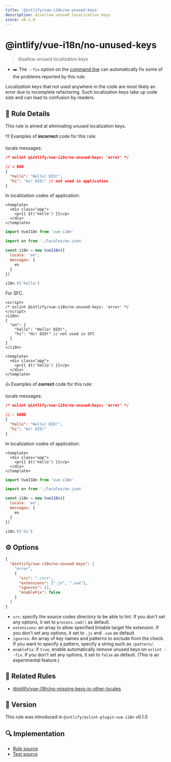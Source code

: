 ```yaml
---
title: '@intlify/vue-i18n/no-unused-keys'
description: disallow unused localization keys
since: v0.1.0
---
```


# @intlify/vue-i18n/no-unused-keys

> disallow unused localization keys

- :black_nib:️ The `--fix` option on the [command line](http://eslint.org/docs/user-guide/command-line-interface#fix) can automatically fix some of the problems reported by this rule.

Localization keys that not used anywhere in the code are most likely an error due to incomplete refactoring. Such localization keys take up code size and can lead to confusion by readers.

## :book: Rule Details

This rule is aimed at eliminating unused localization keys.

:-1: Examples of **incorrect** code for this rule:

locale messages:

<resource-group>

<eslint-code-block fix language="json" filename="en.json">

```json
/* eslint @intlify/vue-i18n/no-unused-keys: 'error' */

// ✗ BAD
{
  "hello": "Hello! DIO!",
  "hi": "Hi! DIO!" // not used in application
}
```

</eslint-code-block>

In localization codes of application:

<eslint-code-block fix>

```vue
<template>
  <div class="app">
    <p>{{ $t('hello') }}</p>
  </div>
</template>
```

</eslint-code-block>

<eslint-code-block fix language="javascript">

```js
import VueI18n from 'vue-i18n'

import en from './locales/en.json'

const i18n = new VueI18n({
  locale: 'en',
  messages: {
    en
  }
})

i18n.t('hello')
```

</eslint-code-block>

</resource-group>

For SFC.

<eslint-code-block fix>

<!-- eslint-skip -->

```vue
<script>
/* eslint @intlify/vue-i18n/no-unused-keys: 'error' */
</script>
<i18n>
{
  "en": {
    "hello": "Hello! DIO!",
    "hi": "Hi! DIO!" // not used in SFC
  }
}
</i18n>

<template>
  <div class="app">
    <p>{{ $t('hello') }}</p>
  </div>
</template>
```

</eslint-code-block>

:+1: Examples of **correct** code for this rule:

locale messages:

<resource-group>

<eslint-code-block fix language="json" filename="en.json">

```json
/* eslint @intlify/vue-i18n/no-unused-keys: 'error' */

// ✓ GOOD
{
  "hello": "Hello! DIO!",
  "hi": "Hi! DIO!"
}
```

</eslint-code-block>

In localization codes of application:

<eslint-code-block fix>

```vue
<template>
  <div class="app">
    <p>{{ $t('hello') }}</p>
  </div>
</template>
```

</eslint-code-block>

<eslint-code-block fix language="javascript">

```js
import VueI18n from 'vue-i18n'

import en from './locales/en.json'

const i18n = new VueI18n({
  locale: 'en',
  messages: {
    en
  }
})

i18n.t('hi')
```

</eslint-code-block>

</resource-group>

## :gear: Options

```json
{
  "@intlify/vue-i18n/no-unused-keys": [
    "error",
    {
      "src": "./src",
      "extensions": [".js", ".vue"],
      "ignores": [],
      "enableFix": false
    }
  ]
}
```

- `src`: specify the source codes directory to be able to lint. If you don't set any options, it set to `process.cwd()` as default.
- `extensions`: an array to allow specified lintable target file extension. If you don't set any options, it set to `.js` and `.vue` as default.
- `ignores`: An array of key names and patterns to exclude from the check. If you want to specify a pattern, specify a string such as `/pattern/`.
- `enableFix`: if `true`, enable automatically remove unused keys on `eslint --fix`. If you don't set any options, it set to `false` as default. (This is an experimental feature.)

## :couple: Related Rules

- [@intlify/vue-i18n/no-missing-keys-in-other-locales](./no-missing-keys-in-other-locales.md)

## :rocket: Version

This rule was introduced in `@intlify/eslint-plugin-vue-i18n` v0.1.0

## :mag: Implementation

- [Rule source](https://github.com/intlify/eslint-plugin-vue-i18n/blob/master/lib/rules/no-unused-keys.ts)
- [Test source](https://github.com/intlify/eslint-plugin-vue-i18n/tree/master/tests/lib/rules/no-unused-keys.ts)
